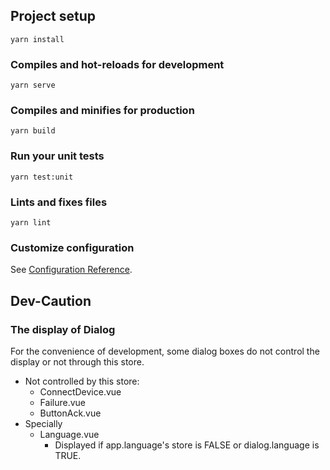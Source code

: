 ## Project setup
```
yarn install
```

### Compiles and hot-reloads for development
```
yarn serve
```

### Compiles and minifies for production
```
yarn build
```

### Run your unit tests
```
yarn test:unit
```

### Lints and fixes files
```
yarn lint
```

### Customize configuration
See [Configuration Reference](https://cli.vuejs.org/config/).

## Dev-Caution
### The display of Dialog
For the convenience of development, some dialog boxes do not control the display or not through this store. 
- Not controlled by this store: 
  - ConnectDevice.vue
  - Failure.vue
  - ButtonAck.vue
- Specially
  - Language.vue
    - Displayed if app.language's store is FALSE or dialog.language is TRUE.
